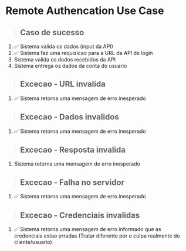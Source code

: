 # Remote Authencation Use Case

> ## Caso de sucesso
1. ✅ Sistema valida os dados (input da API)
2. ✅ Sistema faz uma requisicao para a URL da API de login
3. Sistema valida os dados recebidos da API
4. Sistema entrega os dados da conta do usuario

> ## Excecao - URL invalida
1. ✅ Sistema retorna uma mensagem de erro inesperado

> ## Excecao - Dados invalidos
1. ✅ Sistema retorna uma mensagem de erro inesperado

> ## Excecao - Resposta invalida
1. Sistema retorna uma mensagem de erro inesperado

> ## Excecao - Falha no servidor
1. ✅ Sistema retorna uma mensagem de erro inesperado

> ## Excecao - Credenciais invalidas
1. ✅ Sistema retorna uma mensagem de erro informado que as credenciais estao erradas (Tratar diferente por e culpa realmente do cliente/usuario)